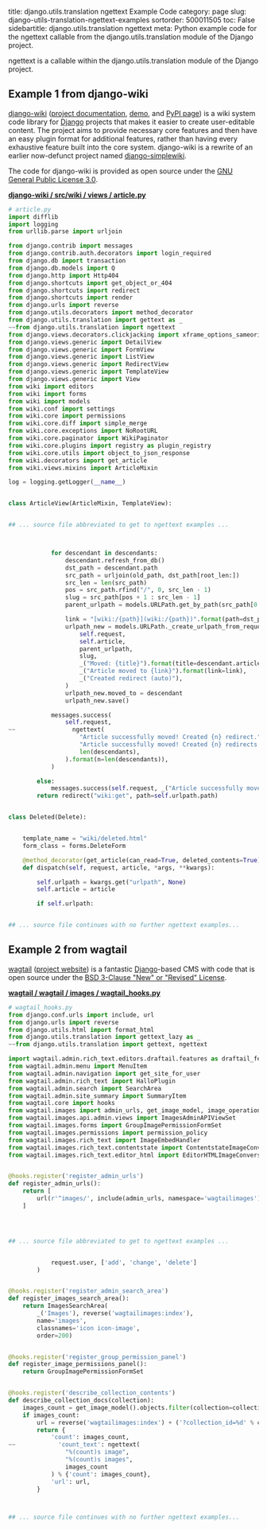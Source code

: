 title: django.utils.translation ngettext Example Code
category: page
slug: django-utils-translation-ngettext-examples
sortorder: 500011505
toc: False
sidebartitle: django.utils.translation ngettext
meta: Python example code for the ngettext callable from the django.utils.translation module of the Django project.


ngettext is a callable within the django.utils.translation module of the Django project.


## Example 1 from django-wiki
[django-wiki](https://github.com/django-wiki/django-wiki)
([project documentation](https://django-wiki.readthedocs.io/en/master/),
[demo](https://demo.django-wiki.org/),
and [PyPI page](https://pypi.org/project/django-wiki/))
is a wiki system code library for [Django](/django.html)
projects that makes it easier to create user-editable content.
The project aims to provide necessary core features and then
have an easy plugin format for additional features, rather than
having every exhaustive feature built into the core system.
django-wiki is a rewrite of an earlier now-defunct project
named [django-simplewiki](https://code.google.com/p/django-simple-wiki/).

The code for django-wiki is provided as open source under the
[GNU General Public License 3.0](https://github.com/django-wiki/django-wiki/blob/master/COPYING).

[**django-wiki / src/wiki / views / article.py**](https://github.com/django-wiki/django-wiki/blob/master/src/wiki/views/article.py)

```python
# article.py
import difflib
import logging
from urllib.parse import urljoin

from django.contrib import messages
from django.contrib.auth.decorators import login_required
from django.db import transaction
from django.db.models import Q
from django.http import Http404
from django.shortcuts import get_object_or_404
from django.shortcuts import redirect
from django.shortcuts import render
from django.urls import reverse
from django.utils.decorators import method_decorator
from django.utils.translation import gettext as _
~~from django.utils.translation import ngettext
from django.views.decorators.clickjacking import xframe_options_sameorigin
from django.views.generic import DetailView
from django.views.generic import FormView
from django.views.generic import ListView
from django.views.generic import RedirectView
from django.views.generic import TemplateView
from django.views.generic import View
from wiki import editors
from wiki import forms
from wiki import models
from wiki.conf import settings
from wiki.core import permissions
from wiki.core.diff import simple_merge
from wiki.core.exceptions import NoRootURL
from wiki.core.paginator import WikiPaginator
from wiki.core.plugins import registry as plugin_registry
from wiki.core.utils import object_to_json_response
from wiki.decorators import get_article
from wiki.views.mixins import ArticleMixin

log = logging.getLogger(__name__)


class ArticleView(ArticleMixin, TemplateView):


## ... source file abbreviated to get to ngettext examples ...



            for descendant in descendants:
                descendant.refresh_from_db()
                dst_path = descendant.path
                src_path = urljoin(old_path, dst_path[root_len:])
                src_len = len(src_path)
                pos = src_path.rfind("/", 0, src_len - 1)
                slug = src_path[pos + 1 : src_len - 1]
                parent_urlpath = models.URLPath.get_by_path(src_path[0 : max(pos, 0)])

                link = "[wiki:/{path}](wiki:/{path})".format(path=dst_path)
                urlpath_new = models.URLPath._create_urlpath_from_request(
                    self.request,
                    self.article,
                    parent_urlpath,
                    slug,
                    _("Moved: {title}").format(title=descendant.article),
                    _("Article moved to {link}").format(link=link),
                    _("Created redirect (auto)"),
                )
                urlpath_new.moved_to = descendant
                urlpath_new.save()

            messages.success(
                self.request,
~~                ngettext(
                    "Article successfully moved! Created {n} redirect.",
                    "Article successfully moved! Created {n} redirects.",
                    len(descendants),
                ).format(n=len(descendants)),
            )

        else:
            messages.success(self.request, _("Article successfully moved!"))
        return redirect("wiki:get", path=self.urlpath.path)


class Deleted(Delete):


    template_name = "wiki/deleted.html"
    form_class = forms.DeleteForm

    @method_decorator(get_article(can_read=True, deleted_contents=True))
    def dispatch(self, request, article, *args, **kwargs):

        self.urlpath = kwargs.get("urlpath", None)
        self.article = article

        if self.urlpath:


## ... source file continues with no further ngettext examples...

```


## Example 2 from wagtail
[wagtail](https://github.com/wagtail/wagtail)
([project website](https://wagtail.io/)) is a fantastic
[Django](/django.html)-based CMS with code that is open source
under the
[BSD 3-Clause "New" or "Revised" License](https://github.com/wagtail/wagtail/blob/master/LICENSE).

[**wagtail / wagtail / images / wagtail_hooks.py**](https://github.com/wagtail/wagtail/blob/master/wagtail/images/wagtail_hooks.py)

```python
# wagtail_hooks.py
from django.conf.urls import include, url
from django.urls import reverse
from django.utils.html import format_html
from django.utils.translation import gettext_lazy as _
~~from django.utils.translation import gettext, ngettext

import wagtail.admin.rich_text.editors.draftail.features as draftail_features
from wagtail.admin.menu import MenuItem
from wagtail.admin.navigation import get_site_for_user
from wagtail.admin.rich_text import HalloPlugin
from wagtail.admin.search import SearchArea
from wagtail.admin.site_summary import SummaryItem
from wagtail.core import hooks
from wagtail.images import admin_urls, get_image_model, image_operations
from wagtail.images.api.admin.views import ImagesAdminAPIViewSet
from wagtail.images.forms import GroupImagePermissionFormSet
from wagtail.images.permissions import permission_policy
from wagtail.images.rich_text import ImageEmbedHandler
from wagtail.images.rich_text.contentstate import ContentstateImageConversionRule
from wagtail.images.rich_text.editor_html import EditorHTMLImageConversionRule


@hooks.register('register_admin_urls')
def register_admin_urls():
    return [
        url(r'^images/', include(admin_urls, namespace='wagtailimages')),
    ]




## ... source file abbreviated to get to ngettext examples ...


            request.user, ['add', 'change', 'delete']
        )


@hooks.register('register_admin_search_area')
def register_images_search_area():
    return ImagesSearchArea(
        _('Images'), reverse('wagtailimages:index'),
        name='images',
        classnames='icon icon-image',
        order=200)


@hooks.register('register_group_permission_panel')
def register_image_permissions_panel():
    return GroupImagePermissionFormSet


@hooks.register('describe_collection_contents')
def describe_collection_docs(collection):
    images_count = get_image_model().objects.filter(collection=collection).count()
    if images_count:
        url = reverse('wagtailimages:index') + ('?collection_id=%d' % collection.id)
        return {
            'count': images_count,
~~            'count_text': ngettext(
                "%(count)s image",
                "%(count)s images",
                images_count
            ) % {'count': images_count},
            'url': url,
        }



## ... source file continues with no further ngettext examples...

```

